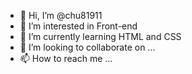 - 👋 Hi, I’m @chu81911
- 👀 I’m interested in Front-end
- 🌱 I’m currently learning HTML and CSS
- 💞️ I’m looking to collaborate on ...
- 📫 How to reach me ...

<!---
chu81911/chu81911 is a ✨ special ✨ repository because its `README.md` (this file) appears on your GitHub profile.
You can click the Preview link to take a look at your changes.
--->
